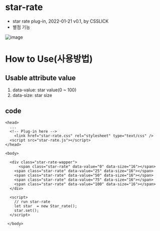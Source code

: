 # star-rate
- star rate plug-in, 2022-01-21 v0.1, by CSSLICK
- 별점 기능

![image](https://user-images.githubusercontent.com/24298382/150494344-09283fb6-2e14-43bc-a565-b960a52b7940.png)

# How to Use(사용방법)

## Usable attribute value
1. data-value: star value(0 ~ 100)
2. data-size: star size

## code
```
<head>
  ...
  <!-- Plug-in here -->
	<link href="star-rate.css" rel="stylesheet" type="text/css" />
  <script src="star-rate.js"></script>
</head>

<body>

  <div class="star-rate-wapper">
	  <span class="star-rate" data-value="0" data-size="16"></span>
    <span class="star-rate" data-value="25" data-size="16"></span>
    <span class="star-rate" data-value="50" data-size="16"></span>
    <span class="star-rate" data-value="75" data-size="16"></span>
    <span class="star-rate" data-value="100" data-size="16"></span>
  </div>
  
  <script>
    // run star-rate
    let star  = new Star_rate();
    star.set();
  </script>
  
 </body>
```


